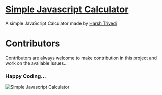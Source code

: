 # [Simple Javascript Calculator](https://harsh98trivedi.github.io/Simple-JavaScript-Calculator) 

A simple JavaScript Calculator made by [Harsh Trivedi](https://harsh98trivedi.github.io)

<h1>Contributors</h1>
 Contributors are always welcome to make contribution in this project and work on the available Issues...
 <br>
 
 <h3>Happy Coding...</h3>

![Simple Javascript Calculator](https://raw.githubusercontent.com/harsh98trivedi/Simple-JavaScript-Calculator/master/meta.jpg)


